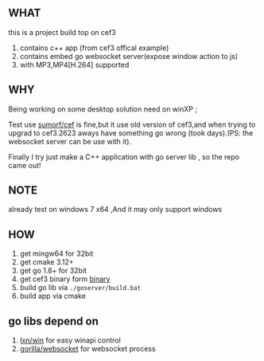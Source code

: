 ## WHAT
this is a project build top on cef3 
1. contains c++ app (from cef3 offical example)
2. contains embed go websocket server(expose window action to js)
3. with MP3,MP4[H.264] supported
## WHY
Being working on some desktop solution need on winXP ;

Test use [sumorf/cef](https://github.com/sumorf/cef) is fine,but it use old version of cef3,and when trying to upgrad to cef3.2623 aways have something go wrong (took days).(PS: the websocket server can be use with it).

Finally I try just make a C++ application with go server lib , so the repo came out!

## NOTE
already test on windows 7 x64 ,And it may only support windows 

## HOW
1. get mingw64 for 32bit
1. get cmake 3.12+
1. get go 1.8+ for 32bit
1. get cef3 binary form [binary]()
1. build go lib via `./goserver/build.bat`
1. build app via cmake 

## go libs depend on
1. [lxn/win](https://github.com/lxn/win) for easy winapi control
1. [gorilla/websocket](https://github.com/gorilla/websocket) for websocket process